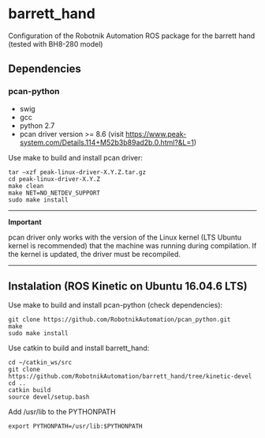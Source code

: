 # barrett_hand
Configuration of the Robotnik Automation ROS package for the barrett hand (tested with BH8-280 model)

## Dependencies
### pcan-python
- swig
- gcc
- python 2.7
- pcan driver version >= 8.6 (visit https://www.peak-system.com/Details.114+M52b3b89ad2b.0.html?&L=1)

Use make to build and install pcan driver:

    tar –xzf peak-linux-driver-X.Y.Z.tar.gz
    cd peak-linux-driver-X.Y.Z
    make clean
    make NET=NO_NETDEV_SUPPORT
    sudo make install

---
**Important**

pcan driver only works with the version of the Linux kernel (LTS Ubuntu kernel is recommended) that the machine was running during compilation. If the kernel is updated, the driver must be recompiled.

---

## Instalation (ROS Kinetic on Ubuntu 16.04.6 LTS)

Use make to build and install pcan-python (check dependencies):

    git clone https://github.com/RobotnikAutomation/pcan_python.git
    make
    sudo make install

Use catkin to build and install barrett_hand:

    cd ~/catkin_ws/src
    git clone https://github.com/RobotnikAutomation/barrett_hand/tree/kinetic-devel
    cd ..
    catkin build
    source devel/setup.bash

Add /usr/lib to the PYTHONPATH

    export PYTHONPATH=/usr/lib:$PYTHONPATH

